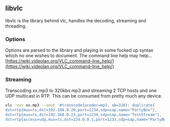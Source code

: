## libvlc

libvlc is the library behind vlc, handles the decoding, streaming and threading.

### Options

Options are parsed to the library and playing in some fucked up syntax which no one wishes to document. The command line help may help...
[https://wiki.videolan.org/VLC_command-line_help/](https://wiki.videolan.org/VLC_command-line_help/)

### Streaming

Transcoding xx.mp3 to 320kbs mp3 and streaming 2 TCP hosts and one UDP multicast in RTP. This can be consumed from pretty much any device.

```bash
vlc -vvv xx.mp3 --sout '#transcode{acodec=mp3, ab=320}: duplicate{
dst=rtp{mux=ts,dst=192.168.0.20,port=1234,sdp=sap,name="PartyBox"},
dst=rtp{mux=ts,dst=192.168.0.23,port=1234,sdp=sap,name="TestStream"},
dst=rtp{access=udp,mux=ts,dst=224.0.0.1,port=1233,sdp=sap,name="PartyBox"}}'
```
